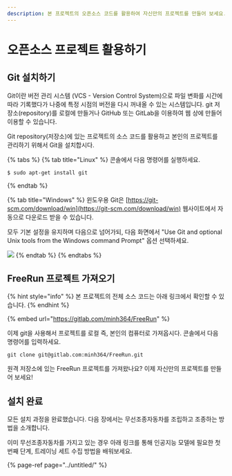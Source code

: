 ```yaml
---
description: 본 프로젝트의 오픈소스 코드를 활용하여 자신만의 프로젝트를 만들어 보세요.
---
```


# 오픈소스 프로젝트 활용하기

## Git 설치하기

Git이란 버전 관리 시스템 \(VCS - Version Control System\)으로 파일 변화를 시간에 따라 기록했다가 나중에 특정 시점의 버전을 다시 꺼내올 수 있는 시스템입니다. git 저장소\(repository\)를 로컬에 만들거나 GitHub 또는 GitLab을 이용하여 웹 상에 만들어 이용할 수 있습니다.

Git repository\(저장소\)에 있는 프로젝트의 소스 코드를 활용하고 본인의 프로젝트를 관리하기 위해서 Git을 설치합시다.

{% tabs %}
{% tab title="Linux" %}
콘솔에서 다음 명령어를 실행하세요.

```text
$ sudo apt-get install git
```
{% endtab %}

{% tab title="Windows" %}
윈도우용 Git은 [https://git-scm.com/download/win](https://git-scm.com/download/win) 웹사이트에서 자동으로 다운로드 받을 수 있습니다.

모두 기본 설정을 유지하며 다음으로 넘어가되, 다음 화면에서 "Use Git and optional Unix tools from the Windows command Prompt" 옵션 선택하세요.

![](../.gitbook/assets/git.png)
{% endtab %}
{% endtabs %}

## FreeRun 프로젝트 가져오기

{% hint style="info" %}
본 프로젝트의 전체 소스 코드는 아래 링크에서 확인할 수 있습니다.
{% endhint %}

{% embed url="https://gitlab.com/minh364/FreeRun" %}



이제 git을 사용해서 프로젝트를 로컬 즉, 본인의 컴퓨터로 가져옵시다. 콘솔에서 다음 명령어를 입력하세요.

```text
git clone git@gitlab.com:minh364/FreeRun.git
```

원격 저장소에 있는 FreeRun 프로젝트를 가져왔나요? 이제 자신만의 프로젝트를 만들어 보세요!

## 설치 완료

모든 설치 과정을 완료했습니다. 다음 장에서는 무선조종자동차를 조립하고 조종하는 방법을 소개합니다.

이미 무선조종자동차를 가지고 있는 경우 아래 링크를 통해 인공지능 모델에 필요한 첫 번째 단계, 트레이닝 세트 수집 방법을 배워보세요.

{% page-ref page="../untitled/" %}





